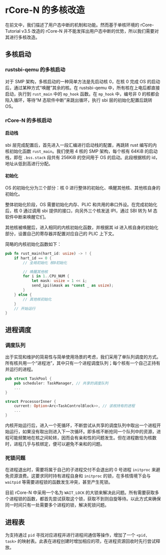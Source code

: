 # rCore-N 的多核改造

在前文中，我们描述了用户态中断的机制和功能。然而基于单核环境的 rCore-Tutorial v3.5 改造的 rCore-N 并不能发挥出用户态中断的优势，所以我们需要对其进行多核改造。

## 多核启动

### rustsbi-qemu 的多核启动

对于 SMP 架构，多核启动的一种简单方法是先启动核 0，在核 0 完成 OS 的启动后，通过某种方式“唤醒”其余的核。在 rustsbi-qemu 中，所有核在上电后都直接启动，执行到 `rust_main` 中的 `mp_hook` 函数。在 `mp_hook` 中，编号非 0 的核都会陷入循环，等待“M 态软件中断”来跳出循环，执行 sbi 层的初始化配置后跳转 OS。

### rCore-N 的多核启动

#### 启动栈

sbi 层完成配置后，首先进入一段汇编进行启动栈的配置，再跳转 rust 编写的内核初始化函数 `rust_main`。我们使用 4 核的 SMP 架构，每个核有 64KiB 的启动栈，即在 `.bss.stack` 段共有 256KiB 的空间用于 OS 的启动。此段根据核的 id，地址从低到高进行分配。

#### 初始化

OS 的初始化分为三个部分：核 0 进行整体的初始化、唤醒其他核、其他核自身的初始化。

整体初始化阶段，OS 需要初始化内存、PLIC 和共用的串口外设。在完成初始化后，核 0 通过调用 sbi 提供的接口，向另外三个核发送 IPI，通过 SBI 转为 M 态软件中断来唤醒它们。

其他核被唤醒后，进入相同的内核初始化函数，并根据其 id 进入核自身的初始化部分，设置自己的寄存器并配置对应自己的 PLIC 上下文。

简略的内核初始化函数如下：

```rust
pub fn rust_main(hart_id: usize) -> ! {
    if hart_id == 0 {
        // 全局初始化 核0初始化

        // 唤醒其他核
        for i in 1..CPU_NUM {
            let mask: usize = 1 << i;
            send_ipi(&mask as *const _ as usize);
        }
    } else {
        // 其他核初始化
    }
    // 开始运行
}
```

## 进程调度

### 调度队列

出于实现和维护的简易性与简单使用场景的考虑，我们采用了单队列调度的方式。所有核共用一个“进程池”，其中只有一个进程调度队列；每个核有一个自己正持有并运行的进程。

```rust
pub struct TaskPool {
    pub scheduler: TaskManager, // 共享的调度队列
    ...
}

struct ProcessorInner {
    current: Option<Arc<TaskControlBlock>>, // 该核持有的进程
    ...
}
```

内核开始运行后，进入一个死循环，不断尝试从共享的调度队列中取出一个进程开始运行，如果没有取出则进入下一次循环。即多核不断抢同一个队列中的资源，进程可能频繁地在核之间轮转，因而会有亲和性的问题发生。但在进程数恰为核数时，进程几乎与核绑定，便可以避免不亲和的问题。

### 死锁问题

在进程退出时，需要将属于自己的子进程交付不会退出的 0 号进程 `initproc` 来避免资源浪费。这要求同时持有进程自身和 `initproc` 的锁，在多核情境下会与 `waitpid` 等需要进程锁的函数发生冲突，甚至产生死锁。

目前 rCore-N 中采用一个名为 `WAIT_LOCK` 的大锁来解决此问题。所有需要获取多个进程锁的函数，都首先尝试获取这个锁，获取不到则自旋等待。以此方式来确保同一时间只有一处需要多个进程的锁，解决死锁问题。

## 进程表

为支持通过 `pid` 寻找对应进程并进行进程间通信等操作，增加了一个 `<pid, task>` 的映射表。此表在进程创建时增加相应的项，在进程资源回收时先行尝试释放。
